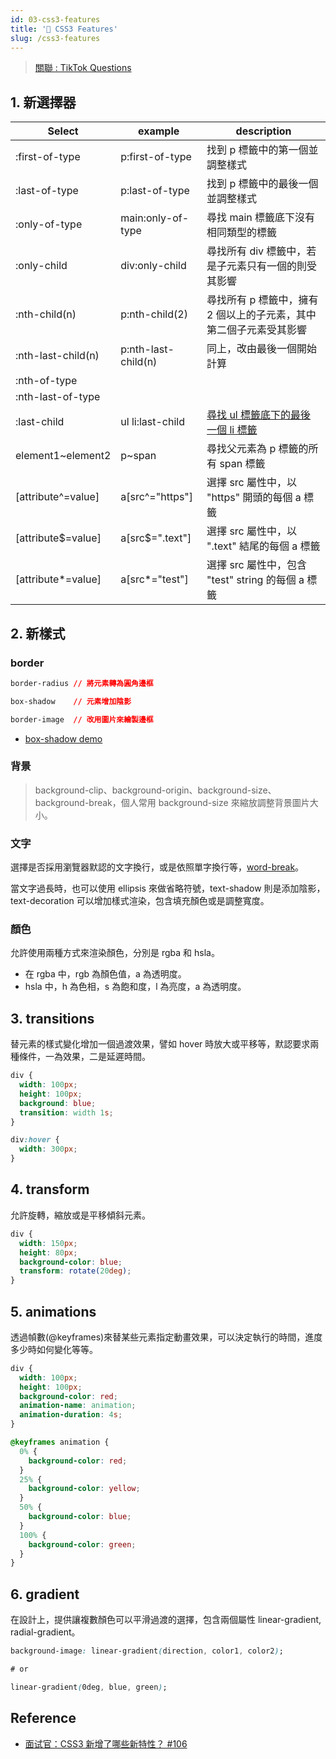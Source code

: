 ```yaml
---
id: 03-css3-features
title: '📜 CSS3 Features'
slug: /css3-features
---
```


> [關聯 : TikTok Questions](../Interview/Jobs/00-tiktok.md/#css)

## 1. 新選擇器

| Select             | example             | description                                                                                        |
| ------------------ | ------------------- | -------------------------------------------------------------------------------------------------- |
| :first-of-type     | p:first-of-type     | 找到 p 標籤中的第一個並調整樣式                                                                    |
| :last-of-type      | p:last-of-type      | 找到 p 標籤中的最後一個並調整樣式                                                                  |
| :only-of-type      | main:only-of-type   | 尋找 main 標籤底下沒有相同類型的標籤                                                               |
| :only-child        | div:only-child      | 尋找所有 div 標籤中，若是子元素只有一個的則受其影響                                                |
| :nth-child(n)      | p:nth-child(2)      | 尋找所有 p 標籤中，擁有 2 個以上的子元素，其中第二個子元素受其影響                                 |
| :nth-last-child(n) | p:nth-last-child(n) | 同上，改由最後一個開始計算                                                                         |
| :nth-of-type       |                     |                                                                                                    |
| :nth-last-of-type  |                     |                                                                                                    |
| :last-child        | ul li:last-child    | [尋找 ul 標籤底下的最後一個 li 標籤](https://developer.mozilla.org/en-US/docs/Web/CSS/:last-child) |
| element1~element2  | p~span              | 尋找父元素為 p 標籤的所有 span 標籤                                                                |
| [attribute^=value] | a[src^="https"]     | 選擇 src 屬性中，以 "https" 開頭的每個 a 標籤                                                      |
| [attribute$=value] | a[src$=".text"]     | 選擇 src 屬性中，以 ".text" 結尾的每個 a 標籤                                                      |
| [attribute*=value] | a[src*="test"]      | 選擇 src 屬性中，包含 "test" string 的每個 a 標籤                                                  |

## 2. 新樣式

### border

```css
border-radius // 將元素轉為圓角邊框

box-shadow    // 元素增加陰影

border-image  // 改用圖片來繪製邊框
```

- [box-shadow demo](https://www.w3schools.com/cssref/playdemo.asp?filename=playcss_box-shadow)

### 背景

> background-clip、background-origin、background-size、background-break，個人常用 background-size 來縮放調整背景圖片大小。

### 文字

選擇是否採用瀏覽器默認的文字換行，或是依照單字換行等，[word-break](https://developer.mozilla.org/en-US/docs/Web/CSS/word-break)。

當文字過長時，也可以使用 ellipsis 來做省略符號，text-shadow 則是添加陰影，text-decoration 可以增加樣式渲染，包含填充顏色或是調整寬度。

### 顏色

允許使用兩種方式來渲染顏色，分別是 rgba 和 hsla。

- 在 rgba 中，rgb 為顏色值，a 為透明度。
- hsla 中，h 為色相，s 為飽和度，l 為亮度，a 為透明度。

## 3. transitions

替元素的樣式變化增加一個過渡效果，譬如 hover 時放大或平移等，默認要求兩種條件，一為效果，二是延遲時間。

```css
div {
  width: 100px;
  height: 100px;
  background: blue;
  transition: width 1s;
}

div:hover {
  width: 300px;
}
```

## 4. transform

允許旋轉，縮放或是平移傾斜元素。

```css
div {
  width: 150px;
  height: 80px;
  background-color: blue;
  transform: rotate(20deg);
}
```

## 5. animations

透過幀數(@keyframes)來替某些元素指定動畫效果，可以決定執行的時間，進度多少時如何變化等等。

```css
div {
  width: 100px;
  height: 100px;
  background-color: red;
  animation-name: animation;
  animation-duration: 4s;
}

@keyframes animation {
  0% {
    background-color: red;
  }
  25% {
    background-color: yellow;
  }
  50% {
    background-color: blue;
  }
  100% {
    background-color: green;
  }
}
```

## 6. gradient

在設計上，提供讓複數顏色可以平滑過渡的選擇，包含兩個屬性 linear-gradient, radial-gradient。

```css
background-image: linear-gradient(direction, color1, color2);

# or

linear-gradient(0deg, blue, green);
```

## Reference

- [面试官：CSS3 新增了哪些新特性？ #106](https://github.com/febobo/web-interview/issues/106)
